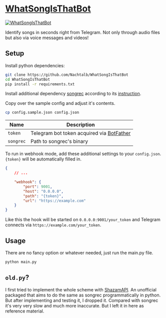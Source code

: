 # [WhatSongIsThatBot][tgbot]

[![WhatSongIsThatBot](https://img.shields.io/badge/-Telegram-0088CC?logo=telegram&logoColor=white)][tgbot]

Identify songs in seconds right from Telegram. Not only through audio files but
also via voice messages and videos!

## Setup

Install python dependencies:

```bash
git clone https://github.com/Nachtalb/WhatSongIsThatBot
cd WhatSongIsThatBot
pip install -r requirements.txt
```

Install additional dependency [songrec][songrec-repo] according to its
[instruction][songrec-installation].

Copy over the sample config and adjust it's contents.

```bash
cp config.sample.json config.json
```

| Name | Description |
| --- | --- |
| `token` | Telegram bot token acquired via [BotFather][botfather] |
| `songrec` | Path to songrec's binary |

To run in webhook mode, add these additional settings to your `config.json`.
`{token}` will be automatically filled in.

```json
{
    // ...

    "webhook": {
        "port": 9001,
        "host": "0.0.0.0",
        "path": "{token}",
        "url": "https://example.com"
    }
}
```

Like this the hook will be started on `0.0.0.0:9001/your_token` and Telegram
connects via `https://example.com/your_token`.

## Usage

There are no fancy option or whatever needed, just run the main.py file.

```bash
python main.py
```

## `old.py`?

I first tried to implement the whole scheme with [ShazamAPI][shazamapi]. An
unofficial packaged that aims to do the same as songrec programmatically in python.
But after implementing and testing it, I dropped it. Compared with
songrec it's very very slow and much more inaccurate. But I left it in
here as reference material.

[tgbot]: https://t.me/WhatSongIsThatBot
[songrec-repo]: https://github.com/marin-m/SongRec
[songrec-installation]: https://github.com/marin-m/SongRec#installation
[botfather]: https://t.me/BotFather
[shazamapi]: https://github.com/Numenorean/ShazamAPI
